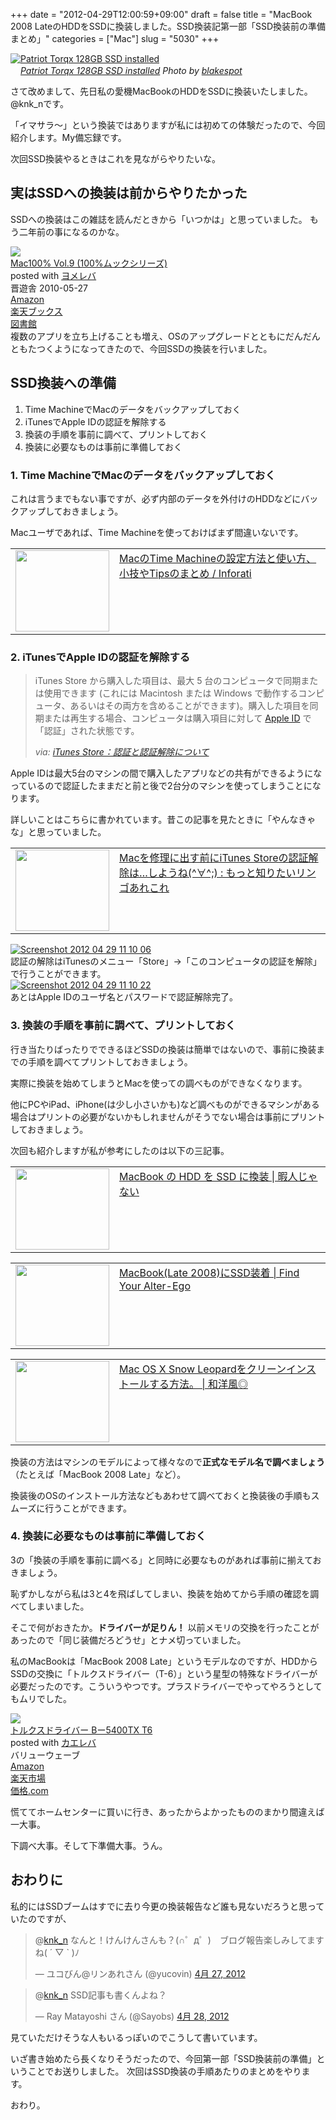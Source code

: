 +++
date = "2012-04-29T12:00:59+09:00"
draft = false
title = "MacBook 2008 LateのHDDをSSDに換装しました。SSD換装記第一部「SSD換装前の準備まとめ」"
categories = ["Mac"]
slug = "5030"
+++

<div class="center"><a href="http://www.flickr.com/photos/35448539@N00/4250766739/" title="Patriot Torqx 128GB SSD installed by blakespot, on Flickr" target="_blank"><img class="flickr_photo" src="http://farm3.static.flickr.com/2743/4250766739_bff84bd99c_z.jpg" alt="Patriot Torqx 128GB SSD installed" width=""/></a></div><cite class="flickr_photographer"><img src="http://farm4.static.flickr.com/3329/favicons/72157601614001242_7730.png" width="16" /><a href="http://www.flickr.com/photos/35448539@N00/4250766739/">Patriot Torqx 128GB SSD installed</a> Photo by <a href="http://www.flickr.com/photos/35448539@N00/">blakespot</a></cite>

さて改めまして、先日私の愛機MacBookのHDDをSSDに換装いたしました。@knk_nです。

「イマサラ〜」という換装ではありますが私には初めての体験だったので、今回紹介します。My備忘録です。

次回SSD換装やるときはこれを見ながらやりたいな。<!--more--><h2>実はSSDへの換装は前からやりたかった</h2>
SSDへの換装はこの雑誌を読んだときから「いつかは」と思っていました。
もう二年前の事になるのかな。

<div class="booklink-box"><div class="booklink-image"><a href="http://www.amazon.co.jp/exec/obidos/asin/4863911017/knkn-22/" rel="nofollow" target="_blank"><img src="http://ecx.images-amazon.com/images/I/51YC%2BDSeAkL._SL160_.jpg" style="border: none;" /></a></div><div class="booklink-info"><div class="booklink-name"><a href="http://www.amazon.co.jp/exec/obidos/asin/4863911017/knkn-22/" rel="nofollow" target="_blank">Mac100% Vol.9 (100%ムックシリーズ)</a><div class="booklink-powered-date">posted with <a href="http://yomereba.com" target="_blank">ヨメレバ</a></div></div><div class="booklink-detail"> 晋遊舎 2010-05-27    </div><div class="booklink-link2"><div class="shoplinkamazon"><a href="http://www.amazon.co.jp/exec/obidos/asin/4863911017/knkn-22/" rel="nofollow" target="_blank" title="アマゾン" >Amazon</a></div><div class="shoplinkrakuten"><a href="http://hb.afl.rakuten.co.jp/hgc/0f5dc138.501851a3.0f5dc139.bdbe2eb7/?pc=http%3A%2F%2Fbooks.rakuten.co.jp%2Frb%2F6496121%2F%3Fscid%3Daf_ich_link_urltxt%26m%3Dhttp%3A%2F%2Fm.rakuten.co.jp%2Fev%2Fbook%2F" rel="nofollow" target="_blank" title="楽天ブックス" >楽天ブックス</a></div><div class="shoplinktoshokan"><a href="http://calil.jp/book/4863911017" rel="nofollow" target="_blank" title="図書館" >図書館</a></div></div></div><div class="booklink-footer"></div></div>
複数のアプリを立ち上げることも増え、OSのアップグレードとともにだんだんともたつくようになってきたので、今回SSDの換装を行いました。


<h2>SSD換装への準備</h2>
<ol>
<li>Time MachineでMacのデータをバックアップしておく</li>
<li>iTunesでApple IDの認証を解除する</li>
<li>換装の手順を事前に調べて、プリントしておく</li>
<li>換装に必要なものは事前に準備しておく</li>
</ol>

<h3>1. Time MachineでMacのデータをバックアップしておく</h3>
これは言うまでもない事ですが、必ず内部のデータを外付けのHDDなどにバックアップしておきましょう。

Macユーザであれば、Time Machineを使っておけばまず間違いないです。

<table width="100%"><td valign="top" width="150"><a href="http://inforati.jp/apple/mac-tips-techniques/system-hints/how-to-use-mac-time-machine-back-up.html" target="_blank"><img border="0" src="http://capture.heartrails.com/150x130/shadow?http://inforati.jp/apple/mac-tips-techniques/system-hints/how-to-use-mac-time-machine-back-up.html" alt="" width="150" height="130" /></a></td><td valign="top"><a  href="http://inforati.jp/apple/mac-tips-techniques/system-hints/how-to-use-mac-time-machine-back-up.html" target="_blank">MacのTime Machineの設定方法と使い方、小技やTipsのまとめ / Inforati</a><script type="text/javascript">var url = "http://inforati.jp/apple/mac-tips-techniques/system-hints/how-to-use-mac-time-machine-back-up.html";</script><script src="http://api.b.st-hatena.com/entry.count?url=http://inforati.jp/apple/mac-tips-techniques/system-hints/how-to-use-mac-time-machine-back-up.html&callback=hatebTxt"></script>
</td></table>

<h3>2. iTunesでApple IDの認証を解除する</h3>
<blockquote cite="http://support.apple.com/kb/HT1420?viewlocale=ja_JP" title="iTunes Store：認証と認証解除について">
<p>iTunes Store から購入した項目は、最大 5 台のコンピュータで同期または使用できます (これには Macintosh または Windows で動作するコンピュータ、あるいはその両方を含めることができます)。購入した項目を同期または再生する場合、コンピュータは購入項目に対して <a href="http://support.apple.com/kb/HE37?viewlocale=ja_JP" onclick="s_objectID=&quot;http://support.apple.com/kb/HE37?viewlocale=ja_JP_1&quot;;return this.s_oc?this.s_oc(e):true">Apple ID</a> で「認証」された状態です。</p>
<cite>via: <a href="http://support.apple.com/kb/HT1420?viewlocale=ja_JP" target="_blank">iTunes Store：認証と認証解除について</a></cite>
</blockquote>

Apple IDは最大5台のマシンの間で購入したアプリなどの共有ができるようになっているので認証したままだと前と後で2台分のマシンを使ってしまうことになります。

詳しいことはこちらに書かれています。昔この記事を見たときに「やんなきゃな」と思っていました。

<table width="100%"><td valign="top" width="150"><a href="http://yucomac.blog96.fc2.com/blog-entry-359.html" target="_blank"><img border="0" src="http://capture.heartrails.com/150x130/shadow?http://yucomac.blog96.fc2.com/blog-entry-359.html" alt="" width="150" height="130" /></a></td><td valign="top"><a  href="http://yucomac.blog96.fc2.com/blog-entry-359.html" target="_blank">Macを修理に出す前にiTunes Storeの認証解除は…しようね(^∀^;) : もっと知りたいリンゴあれこれ</a><script type="text/javascript">var url = "http://yucomac.blog96.fc2.com/blog-entry-359.html";</script><script src="http://api.b.st-hatena.com/entry.count?url=http://yucomac.blog96.fc2.com/blog-entry-359.html&callback=hatebTxt"></script>
</td></table>


<div class="center"><a href="https://knk-n.com/images/2012/04/screenshot-2012-04-29-11.10.06.jpg"><img src="https://knk-n.com/images/2012/04/screenshot-2012-04-29-11.10.06.jpg" alt="Screenshot 2012 04 29 11 10 06" title="screenshot 2012-04-29 11.10.06.jpg" border="0" width="" height="" /></a></div>
認証の解除はiTunesのメニュー「Store」→「このコンピュータの認証を解除」で行うことができます。

<div class="center"><a href="https://knk-n.com/images/2012/04/screenshot-2012-04-29-11.10.22.jpg"><img src="https://knk-n.com/images/2012/04/screenshot-2012-04-29-11.10.22.jpg" alt="Screenshot 2012 04 29 11 10 22" title="screenshot 2012-04-29 11.10.22.jpg" border="0" width="" height="" /></a></div>
あとはApple IDのユーザ名とパスワードで認証解除完了。


<h3>3. 換装の手順を事前に調べて、プリントしておく</h3>
行き当たりばったりでできるほどSSDの換装は簡単ではないので、事前に換装までの手順を調べてプリントしておきましょう。

実際に換装を始めてしまうとMacを使っての調べものができなくなります。

他にPCやiPad、iPhone(は少し小さいかも)など調べものができるマシンがある場合はプリントの必要がないかもしれませんがそうでない場合は事前にプリントしておきましょう。

次回も紹介しますが私が参考にしたのは以下の三記事。
<table width="100%"><td valign="top" width="150"><a href="http://hima-j.in/mac/macbook-hdd-ssd-2/" target="_blank"><img border="0" src="http://capture.heartrails.com/150x130/shadow?http://hima-j.in/mac/macbook-hdd-ssd-2/" alt="" width="150" height="130" /></a></td><td valign="top"><a  href="http://hima-j.in/mac/macbook-hdd-ssd-2/" target="_blank">MacBook の HDD を SSD に換装 | 暇人じゃない</a><script type="text/javascript">var url = "http://hima-j.in/mac/macbook-hdd-ssd-2/";</script><script src="http://api.b.st-hatena.com/entry.count?url=http://hima-j.in/mac/macbook-hdd-ssd-2/&callback=hatebTxt"></script>
</td></table>

<table width="100%"><td valign="top" width="150"><a href="http://www.alter-ego.jp/2011/05/23/1644/" target="_blank"><img border="0" src="http://capture.heartrails.com/150x130/shadow?http://www.alter-ego.jp/2011/05/23/1644/" alt="" width="150" height="130" /></a></td><td valign="top"><a  href="http://www.alter-ego.jp/2011/05/23/1644/" target="_blank">MacBook(Late 2008)にSSD装着 | Find Your Alter-Ego</a><script type="text/javascript">var url = "http://www.alter-ego.jp/2011/05/23/1644/";</script><script src="http://api.b.st-hatena.com/entry.count?url=http://www.alter-ego.jp/2011/05/23/1644/&callback=hatebTxt"></script>
</td></table>

<table width="100%"><td valign="top" width="150"><a href="http://wayohoo.com/mac/tips/mac-os-x-snow-leopard-clean-install-method.html" target="_blank"><img border="0" src="http://capture.heartrails.com/150x130/shadow?http://wayohoo.com/mac/tips/mac-os-x-snow-leopard-clean-install-method.html" alt="" width="150" height="130" /></a></td><td valign="top"><a  href="http://wayohoo.com/mac/tips/mac-os-x-snow-leopard-clean-install-method.html" target="_blank">Mac OS X Snow Leopardをクリーンインストールする方法。 | 和洋風◎</a><script type="text/javascript">var url = "http://wayohoo.com/mac/tips/mac-os-x-snow-leopard-clean-install-method.html";</script><script src="http://api.b.st-hatena.com/entry.count?url=http://wayohoo.com/mac/tips/mac-os-x-snow-leopard-clean-install-method.html&callback=hatebTxt"></script>
</td></table>

換装の方法はマシンのモデルによって様々なので<strong>正式なモデル名で調べましょう</strong>（たとえば「MacBook 2008 Late」など）。

換装後のOSのインストール方法などもあわせて調べておくと換装後の手順もスムーズに行うことができます。

<h3>4. 換装に必要なものは事前に準備しておく</h3>
3の「換装の手順を事前に調べる」と同時に必要なものがあれば事前に揃えておきましょう。

恥ずかしながら私は3と4を飛ばしてしまい、換装を始めてから手順の確認を調べてしまいました。

そこで何がおきたか。<strong>ドライバーが足りん！</strong>
以前メモリの交換を行ったことがあったので「同じ装備だろどうせ」とナメ切っていました。

私のMacBookは「MacBook 2008 Late」というモデルなのですが、HDDからSSDの交換に「トルクスドライバー（T-6）」という星型の特殊なドライバーが必要だったのです。こういうやつです。プラスドライバーでやってやろうとしてもムリでした。

<div class="kaerebalink-box"><div class="kaerebalink-image"><a href="http://www.amazon.co.jp/exec/obidos/ASIN/B001VB8ANQ/knkn-22/ref=nosim/" rel="nofollow" target="_blank"><img src="http://ecx.images-amazon.com/images/I/31IzUXWZG7L._SL160_.jpg" style="border: none;" /></a></div><div class="kaerebalink-info"><div class="kaerebalink-name"><a href="http://www.amazon.co.jp/exec/obidos/ASIN/B001VB8ANQ/knkn-22/ref=nosim/" rel="nofollow" target="_blank">トルクスドライバー Bー5400TX T6</a><div class="kaerebalink-powered-date">posted with <a href="http://kaereba.com" target="_blank">カエレバ</a></div></div><div class="kaerebalink-detail"> バリューウェーブ     </div><div class="kaerebalink-link1"><div class="shoplinkamazon"><a href="http://www.amazon.co.jp/gp/search?keywords=B%81%5B5400TX%20T6%20%83g%83%8B%83N%83X%83h%83%89%83C%83o%81%5B&__mk_ja_JP=%83J%83%5E%83J%83i&tag=knkn-22" rel="nofollow" target="_blank" title="アマゾン" >Amazon</a></div><div class="shoplinkrakuten"><a href="http://hb.afl.rakuten.co.jp/hgc/0f5dc138.501851a3.0f5dc139.bdbe2eb7/?pc=http%3A%2F%2Fsearch.rakuten.co.jp%2Fsearch%2Fmall%2FB%25E3%2583%25BC5400TX%2520T6%2520%25E3%2583%2588%25E3%2583%25AB%25E3%2582%25AF%25E3%2582%25B9%25E3%2583%2589%25E3%2583%25A9%25E3%2582%25A4%25E3%2583%2590%25E3%2583%25BC%2F-%2Ff.1-p.1-s.1-sf.0-st.A-v.2%3Fx%3D0%26scid%3Daf_ich_link_urltxt%26m%3Dhttp%3A%2F%2Fm.rakuten.co.jp%2F" rel="nofollow" target="_blank" title="楽天市場" >楽天市場</a></div><div class="shoplinkkakakucom"><a href="http://kakaku.com/search_results/B%81%5B5400TX%20T6%20%83g%83%8B%83N%83X%83h%83%89%83C%83o%81%5B/" rel="nofollow" target="_blank" title="kakakucom" >価格.com</a></div></div></div></div>

慌ててホームセンターに買いに行き、あったからよかったもののまかり間違えば一大事。

下調べ大事。そして下準備大事。うん。

<h2>おわりに</h2>

私的にはSSDブームはすでに去り今更の換装報告など誰も見ないだろうと思っていたのですが、

<blockquote class="twitter-tweet" data-in-reply-to="195771368564998144" lang="ja"><p>@<a href="https://twitter.com/knk_n">knk_n</a> なんと！けんけんさんも？(∩゜д゜)　ブログ報告楽しみしてますね( ´ ▽ ` )ﾉ</p>&mdash; ユコびん@リンあれさん (@yucovin) <a href="https://twitter.com/yucovin/status/195821175593631744" data-datetime="2012-04-27T10:26:21+00:00">4月 27, 2012</a></blockquote>

<blockquote class="twitter-tweet" data-in-reply-to="196089807947055104" lang="ja"><p>@<a href="https://twitter.com/knk_n">knk_n</a> SSD記事も書くんよね？</p>&mdash; Ray Matayoshi さん (@Sayobs) <a href="https://twitter.com/Sayobs/status/196090091431673856" data-datetime="2012-04-28T04:14:55+00:00">4月 28, 2012</a></blockquote>

見ていただけそうな人もいるっぽいのでこうして書いています。

いざ書き始めたら長くなりそうだったので、今回第一部「SSD換装前の準備」ということでお送りしました。
次回はSSD換装の手順あたりのまとめをやります。

おわり。
